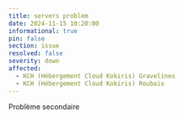 ```yaml
---
title: servers problem
date: 2024-11-15 10:20:00
informational: true
pin: false
section: issue
resolved: false
severity: down
affected:
  - KCH (Hébergement Cloud Kokiris) Gravelines 
  - KCH (Hébergement Cloud Kokiris) Roubaix
---
```


Problème secondaire
